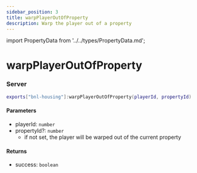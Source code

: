 ```yaml
---
sidebar_position: 3
title: warpPlayerOutOfProperty
description: Warp the player out of a property
---
```


import PropertyData from '../../types/PropertyData.md';

# warpPlayerOutOfProperty

### Server

```lua
exports["bnl-housing"]:warpPlayerOutOfProperty(playerId, propertyId)
```

#### Parameters

- playerId: `number`
- propertyId?: `number`
  - if not set, the player will be warped out of the current property

#### Returns

- success: `boolean`
